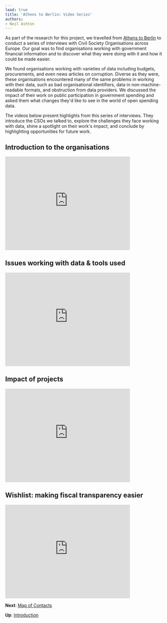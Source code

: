 ```yaml
---
lead: true
title: 'Athens to Berlin: Video Series'
authors:
- Neil Ashton
---
```

As part of the research for this project, we travelled from [Athens to Berlin](http://community.openspending.org/?p=250) to conduct a series of interviews with Civil Society Organisations across Europe. Our goal was to find organisations working with government financial information and to discover what they were doing with it and how it could be made easier.

We found organisations working with varieties of data including budgets, procurements, and even news articles on corruption. Diverse as they were, these organisations encountered many of the same problems in working with their data, such as bad organisational identifiers, data in non-machine-readable formats, and obstruction from data providers. We discussed the impact of their work on public participation in government spending and asked them what changes they'd like to see in the world of open spending data.

The videos below present highlights from this series of interviews. They introduce the CSOs we talked to, explore the challenges they face working with data, shine a spotlight on their work's impact, and conclude by highlighting opportunities for future work.

## Introduction to the organisations

<iframe src="http://player.vimeo.com/video/66233020" width="400" height="300" frameborder="0" webkitAllowFullScreen mozallowfullscreen allowFullScreen></iframe>

## Issues working with data & tools used

<iframe src="http://player.vimeo.com/video/66240855" width="400" height="300" frameborder="0" webkitAllowFullScreen mozallowfullscreen allowFullScreen></iframe>

## Impact of projects

<iframe src="http://player.vimeo.com/video/66281152" width="400" height="300" frameborder="0" webkitAllowFullScreen mozallowfullscreen allowFullScreen></iframe>

## Wishlist: making fiscal transparency easier

<iframe src="http://player.vimeo.com/video/66184506" width="400" height="300" frameborder="0" webkitAllowFullScreen mozallowfullscreen allowFullScreen></iframe>

**Next**: [Map of Contacts](../map/)

**Up**: [Introduction](../introduction/)
